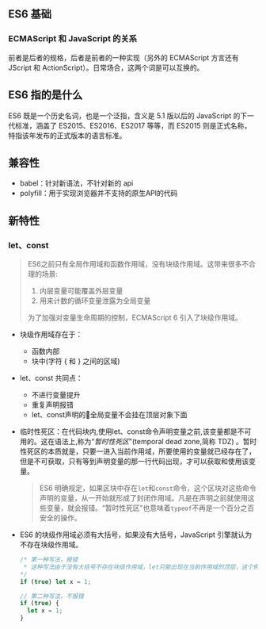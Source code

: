 ## ES6 基础

### ECMAScript 和 JavaScript 的关系

前者是后者的规格，后者是前者的一种实现（另外的 ECMAScript 方言还有 JScript 和 ActionScript）。日常场合，这两个词是可以互换的。

## ES6 指的是什么

ES6 既是一个历史名词，也是一个泛指，含义是 5.1 版以后的 JavaScript 的下一代标准，涵盖了 ES2015、ES2016、ES2017 等等，而 ES2015 则是正式名称，特指该年发布的正式版本的语言标准。

## 兼容性

+ babel：针对新语法，不针对新的 api
+ polyfill：用于实现浏览器并不支持的原生API的代码

## 新特性

### let、const

> ES6之前只有全局作用域和函数作用域，没有块级作用域。这带来很多不合理的场景:
>
> 1. 内层变量可能覆盖外层变量
> 2. 用来计数的循环变量泄露为全局变量
>
> 为了加强对变量生命周期的控制，ECMAScript 6 引入了块级作用域。

+ 块级作用域存在于：
  + 函数内部
  + 块中(字符 { 和 } 之间的区域)

+ let、const 共同点：
  + 不进行变量提升
  + 重复声明报错
  + let、const声明的全局变量不会挂在顶层对象下面

+ 临时性死区：在代码块内,使用let、const命令声明变量之前,该变量都是不可用的。这在语法上,称为“*暂时性死区*”(temporal dead zone,简称 TDZ) 。暂时性死区的本质就是，只要一进入当前作用域，所要使用的变量就已经存在了，但是不可获取，只有等到声明变量的那一行代码出现，才可以获取和使用该变量。

    > ES6 明确规定，如果区块中存在`let`和`const`命令，这个区块对这些命令声明的变量，从一开始就形成了封闭作用域。凡是在声明之前就使用这些变量，就会报错。“暂时性死区”也意味着`typeof`不再是一个百分之百安全的操作。

+ ES6 的块级作用域必须有大括号，如果没有大括号，JavaScript 引擎就认为不存在块级作用域。

  ```javascript
  /* 第一种写法，报错
   * 这种写法由于没有大括号不存在块级作用域，let只能出现在当前作用域的顶层，这个例子中let声明的当前作用域为全局作用域，但它处于if判断的子句里，并不是全局作用域的第一层，而是第二层。
  */
  if (true) let x = 1;
  
  // 第二种写法，不报错
  if (true) {
    let x = 1;
  }
  ```

  